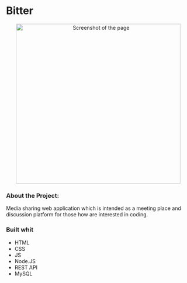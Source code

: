 # Bitter

<p align="center">
<img src = "https://user-images.githubusercontent.com/71440030/116530288-87d8aa00-a8e6-11eb-955d-0f94d73c32af.JPG" alt="Screenshot of the page" width="450" height="437"/>

<h3>About the Project:</h3>
<p> Media sharing web application which is intended as a meeting place and discussion platform for those how are interested in coding. </p>

<h3>Built whit</h3>
<ul>
  <li> HTML </li> 
  <li> CSS </li>
  <li> JS </li>
   <li> Node.JS </li>
  <li> REST API </li>
  <li> MySQL </li>
</ul>

